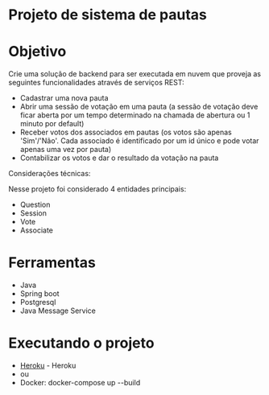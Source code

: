 # Projeto de sistema de pautas

# Objetivo

Crie uma solução de backend para ser executada em nuvem que proveja as seguintes funcionalidades através de serviços REST:

 + Cadastrar uma nova pauta
 + Abrir uma sessão de votação em uma pauta (a sessão de votação deve ficar aberta por um tempo determinado na chamada de abertura ou 1 minuto por default)
 + Receber votos dos associados em pautas (os votos são apenas 'Sim'/'Não'. Cada associado é identificado por um id único e pode votar apenas uma vez por pauta)
 + Contabilizar os votos e dar o resultado da votação na pauta
 
 Considerações técnicas: 
 
 Nesse projeto foi considerado 4 entidades principais:
 
  + Question
  + Session
  + Vote
  + Associate
  
# Ferramentas 
  + Java
  + Spring boot
  + Postgresql
  + Java Message Service

# Executando o projeto
  + [Heroku](https://sicredi-pauta.herokuapp.com/v1/swagger) - Heroku
  + ou 
  + Docker: docker-compose up --build
